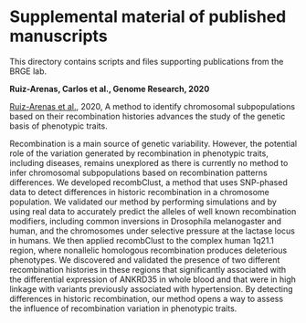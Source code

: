 # Supplemental material of published manuscripts

This directory contains scripts and files supporting publications from the BRGE lab.

**Ruiz-Arenas, Carlos et al., Genome Research, 2020**

[Ruiz-Arenas et al.](https://www.biorxiv.org/content/10.1101/792747v1), 2020, A method to identify chromosomal subpopulations based on their recombination histories advances the study of the genetic basis of phenotypic traits.  

Recombination is a main source of genetic variability. However, the potential role of the variation generated by recombination in phenotypic traits, including diseases, remains unexplored as there is currently no method to infer chromosomal subpopulations based on recombination patterns differences. We developed recombClust, a method that uses SNP-phased data to detect differences in historic recombination in a chromosome population. We validated our method by performing simulations and by using real data to accurately predict the alleles of well known recombination modifiers, including common inversions in Drosophila melanogaster and human, and the chromosomes under selective pressure at the lactase locus in humans. We then applied recombClust to the complex human 1q21.1 region, where nonallelic homologous recombination produces deleterious phenotypes. We discovered and validated the presence of two different recombination histories in these regions that significantly associated with the differential expression of ANKRD35 in whole blood and that were in high linkage with variants previously associated with hypertension. By detecting differences in historic recombination, our method opens a way to assess the influence of recombination variation in phenotypic traits.


